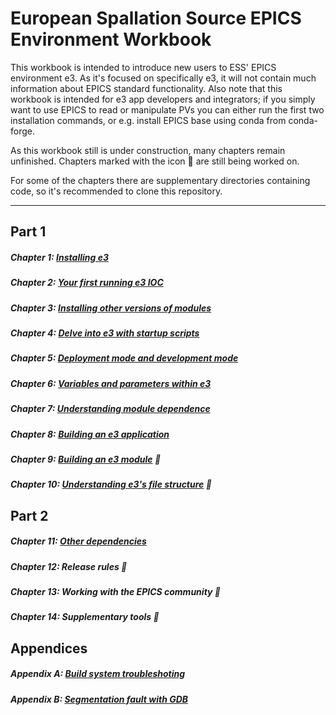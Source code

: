 # European Spallation Source EPICS Environment Workbook

This workbook is intended to introduce new users to ESS' EPICS environment e3. As it's focused on specifically e3, it will not contain much information about EPICS standard functionality. Also note that this workbook is intended for e3 app developers and integrators; if you simply want to use EPICS to read or manipulate PVs you can either run the first two installation commands, or e.g. install EPICS base using conda from conda-forge.

As this workbook still is under construction, many chapters remain unfinished. Chapters marked with the icon :construction: are still being worked on.

For some of the chapters there are supplementary directories containing code, so it's recommended to clone this repository. 

---

## Part 1

##### Chapter 1: [Installing e3](chapter01.md)
##### Chapter 2: [Your first running e3 IOC](chapter02.md)
##### Chapter 3: [Installing other versions of modules](chapter03.md)
##### Chapter 4: [Delve into e3 with startup scripts](chapter04.md)
##### Chapter 5: [Deployment mode and development mode](chapter05.md)
##### Chapter 6: [Variables and parameters within e3](chapter06.md)
##### Chapter 7: [Understanding module dependence](chapter07.md)
##### Chapter 8: [Building an e3 application](chapter08.md)
##### Chapter 9: [Building an e3 module](chapter09.md) :construction:
##### Chapter 10: [Understanding e3's file structure](chapter10.md) :construction: 

## Part 2

##### Chapter 11: [Other dependencies](chapter11.md)
##### Chapter 12: Release rules :construction:
##### Chapter 13: Working with the EPICS community :construction:
##### Chapter 14: Supplementary tools :construction:

## Appendices

##### Appendix A: [Build system troubleshoting](appendixA.md)
##### Appendix B: [Segmentation fault with GDB](appendixB.md)
